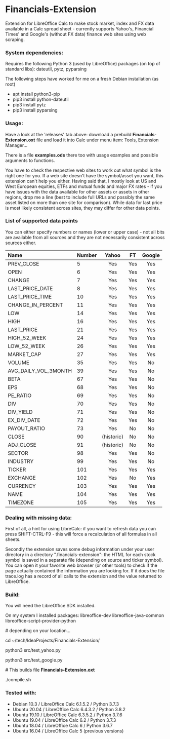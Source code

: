 # Financials-Extension

Extension for LibreOffice Calc to make stock market, index and FX data available in a Calc spread 
sheet - currently supports Yahoo's, Financial Times' and Google's (without FX data) finance web sites using web scraping.

### System dependencies:

Requires the following Python 3 (used by LibreOffice) packages (on top of standard libs): dateutil, pytz, pyparsing 

The following steps have worked for me on a fresh Debian installation (as root)
- apt install python3-pip
- pip3 install python-dateutil
- pip3 install pytz
- pip3 install pyparsing

### Usage:

Have a look at the 'releases' tab above: download a prebuild **Financials-Extension.oxt** file and load it into Calc 
under menu item: Tools, Extension Manager...

There is a file **examples.ods** there too with usage examples and possible arguments to functions.

You have to check the respective web sites to work out what symbol is the right one for you. If a web site doesn't have 
the symbol/asset you want, this extension can't help you either. Having said that, I mostly look at US and West European 
equities, ETFs and mutual funds and major FX rates - if you have issues with the data available for other assets or 
assets in other regions, drop me a line (best to include full URLs and possibly the same asset listed on more than one 
site for comparison). While data for last price is most likely consistent across sites, they may differ for other data 
points.     

### List of supported data points

You can either specify numbers or names (lower or upper case) - not all bits are available from all sources and they are not necessarily consistent across sources either.

|Name|Number|Yahoo|FT|Google|
| :--- | :--- | :---: | :---: | :---: |
|PREV_CLOSE|5|Yes|Yes|Yes|
|OPEN|6|Yes|Yes|Yes|
|CHANGE|7|Yes|Yes|Yes|
|LAST_PRICE_DATE|8|Yes|Yes|Yes|
|LAST_PRICE_TIME|10|Yes|Yes|Yes|
|CHANGE_IN_PERCENT|11|Yes|Yes|Yes|
|LOW|14|Yes|Yes|Yes|
|HIGH|16|Yes|Yes|Yes|
|LAST_PRICE|21|Yes|Yes|Yes|
|HIGH_52_WEEK|24|Yes|Yes|Yes|
|LOW_52_WEEK|26|Yes|Yes|Yes|
|MARKET_CAP|27|Yes|Yes|Yes|
|VOLUME|35|Yes|Yes|No|
|AVG_DAILY_VOL_3MONTH|39|Yes|Yes|No|
|BETA|67|Yes|Yes|No|
|EPS|68|Yes|Yes|No|
|PE_RATIO|69|Yes|Yes|No|
|DIV|70|Yes|Yes|No|
|DIV_YIELD|71|Yes|Yes|No|
|EX_DIV_DATE|72|Yes|Yes|No|
|PAYOUT_RATIO|73|Yes|No|No|
|CLOSE|90|(historic)|No|No|
|ADJ_CLOSE|91|(historic)|No|No|
|SECTOR|98|Yes|Yes|No|
|INDUSTRY|99|Yes|Yes|No|
|TICKER|101|Yes|Yes|Yes|
|EXCHANGE|102|Yes|No|Yes|
|CURRENCY|103|Yes|Yes|Yes|
|NAME|104|Yes|Yes|Yes|
|TIMEZONE|105|Yes|Yes|Yes|

### Dealing with missing data:

First of all, a hint for using LibreCalc: if you want to refresh data you can press SHIFT-CTRL-F9 - this will force a 
recalculation of all formulas in all sheets. 

Secondly the extension saves some debug information under your user directory in a directory ".financials-extension": 
the HTML for each stock symbol is saved in a separate file (depending on source and ticker symbol). You can open it 
your favorite web browser (or other tools) to check if the page actually contained the information you are looking for. 
If it does the file trace.log has a record of all calls to the extension and the value returned to LibreOffice.  

### Build:

You will need the LibreOffice SDK installed. 

On my system I installed packages: libreoffice-dev libreoffice-java-common libreoffice-script-provider-python

\# depending on your location...

cd ~/tech/IdeaProjects/Financials-Extension/

python3 src/test_yahoo.py

python3 src/test_google.py

\# This builds file **Financials-Extension.oxt**

./compile.sh

### Tested with:
- Debian 10.3  / LibreOffice Calc 6.1.5.2 / Python 3.7.3
- Ubuntu 20.04 / LibreOffice Calc 6.4.3.2 / Python 3.8.2
- Ubuntu 19.10 / LibreOffice Calc 6.3.5.2 / Python 3.7.6
- Ubuntu 19.04 / LibreOffice Calc 6.2 / Python 3.7.3
- Ubuntu 18.04 / LibreOffice Calc 6 / Python 3.6.7
- Ubuntu 16.04 / LibreOffice Calc 5 (previous versions)
